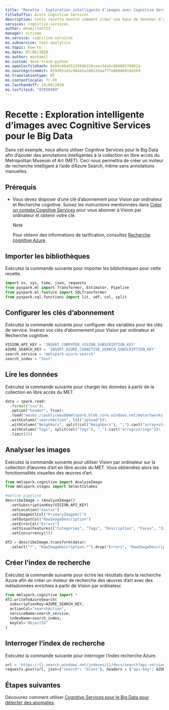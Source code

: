 ```yaml
---
title: 'Recette : Exploration intelligente d’images avec Cognitive Services pour le Big Data'
titleSuffix: Azure Cognitive Services
description: Cette recette montre comment créer une base de données d’art pouvant servir à faire des recherches à l’aide d’Azure Search et de MMLSpark.
services: cognitive-services
author: mhamilton723
manager: nitinme
ms.service: cognitive-services
ms.subservice: text-analytics
ms.topic: how-to
ms.date: 07/06/2020
ms.author: marhamil
ms.custom: devx-track-python
ms.openlocfilehash: 0a94c66eb51298db226ceec5da5c86666576052a
ms.sourcegitcommit: 829d951d5c90442a38012daaf77e86046018e5b9
ms.translationtype: HT
ms.contentlocale: fr-FR
ms.lasthandoff: 10/09/2020
ms.locfileid: "87850489"
---
```

# <a name="recipe-intelligent-art-exploration-with-the-cognitive-services-for-big-data"></a>Recette : Exploration intelligente d’images avec Cognitive Services pour le Big Data

Dans cet exemple, nous allons utiliser Cognitive Services pour le Big Data afin d’ajouter des annotations intelligentes à la collection en libre accès du Metropolitan Museum of Art (MET). Ceci nous permettra de créer un moteur de recherche intelligent à l’aide d’Azure Search, même sans annotations manuelles. 

## <a name="prerequisites"></a>Prérequis

* Vous devez disposer d’une clé d’abonnement pour Vision par ordinateur et Recherche cognitive. Suivez les instructions mentionnées dans [Créer un compte Cognitive Services](https://docs.microsoft.com/azure/cognitive-services/cognitive-services-apis-create-account) pour vous abonner à Vision par ordinateur et obtenir votre clé.
  > [!NOTE]
  > Pour obtenir des informations de tarification, consultez [Recherche cognitive Azure](https://azure.microsoft.com/services/search/#pricing).

## <a name="import-libraries"></a>Importer les bibliothèques

Exécutez la commande suivante pour importer les bibliothèques pour cette recette.

```python
import os, sys, time, json, requests
from pyspark.ml import Transformer, Estimator, Pipeline
from pyspark.ml.feature import SQLTransformer
from pyspark.sql.functions import lit, udf, col, split
```

## <a name="set-up-subscription-keys"></a>Configurer les clés d’abonnement

Exécutez la commande suivante pour configurer des variables pour les clés de service. Insérez vos clés d’abonnement pour Vision par ordinateur et Recherche cognitive.

```python
VISION_API_KEY = 'INSERT_COMPUTER_VISION_SUBSCRIPTION_KEY'
AZURE_SEARCH_KEY = 'INSERT_AZURE_COGNITIVE_SEARCH_SUBSCRIPTION_KEY'
search_service = "mmlspark-azure-search"
search_index = "test"
```

## <a name="read-the-data"></a>Lire les données

Exécutez la commande suivante pour charger les données à partir de la collection en libre accès du MET.

```python
data = spark.read\
  .format("csv")\
  .option("header", True)\
  .load("wasbs://publicwasb@mmlspark.blob.core.windows.net/metartworks_sample.csv")\
  .withColumn("searchAction", lit("upload"))\
  .withColumn("Neighbors", split(col("Neighbors"), ",").cast("array<string>"))\
  .withColumn("Tags", split(col("Tags"), ",").cast("array<string>"))\
  .limit(25)
```

<a name="AnalyzeImages"></a>

## <a name="analyze-the-images"></a>Analyser les images

Exécutez la commande suivante pour utiliser Vision par ordinateur sur la collection d’œuvres d’art en libre accès du MET. Vous obtiendrez alors les fonctionnalités visuelles des œuvres d’art.

```python
from mmlspark.cognitive import AnalyzeImage
from mmlspark.stages import SelectColumns

#define pipeline
describeImage = (AnalyzeImage()
  .setSubscriptionKey(VISION_API_KEY)
  .setLocation("eastus")
  .setImageUrlCol("PrimaryImageUrl")
  .setOutputCol("RawImageDescription")
  .setErrorCol("Errors")
  .setVisualFeatures(["Categories", "Tags", "Description", "Faces", "ImageType", "Color", "Adult"])
  .setConcurrency(5))

df2 = describeImage.transform(data)\
  .select("*", "RawImageDescription.*").drop("Errors", "RawImageDescription")
```

<a name="CreateSearchIndex"></a>

## <a name="create-the-search-index"></a>Créer l’index de recherche

Exécutez la commande suivante pour écrire les résultats dans la recherche Azure afin de créer un moteur de recherche des œuvres d’art avec des métadonnées enrichies à partir de Vision par ordinateur.

```python
from mmlspark.cognitive import *
df2.writeToAzureSearch(
  subscriptionKey=AZURE_SEARCH_KEY,
  actionCol="searchAction",
  serviceName=search_service,
  indexName=search_index,
  keyCol="ObjectID"
)
```

## <a name="query-the-search-index"></a>Interroger l’index de recherche

Exécutez la commande suivante pour interroger l’index recherche Azure.

```python
url = 'https://{}.search.windows.net/indexes/{}/docs/search?api-version=2019-05-06'.format(search_service, search_index)
requests.post(url, json={"search": "Glass"}, headers = {"api-key": AZURE_SEARCH_KEY}).json()
```

## <a name="next-steps"></a>Étapes suivantes

Découvrez comment utiliser [Cognitive Services pour le Big Data pour détecter des anomalies](anomaly-detection.md).

